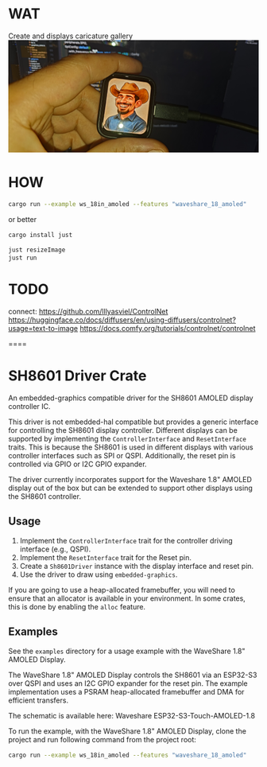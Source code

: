 # WAT 
Create and displays caricature gallery
![Cool_Dude.png](docs/Cool_Dude.png)

# HOW

```bash
cargo run --example ws_18in_amoled --features "waveshare_18_amoled"
```
or better
```
cargo install just
```

```
just resizeImage
just run
```

# TODO
connect:
https://github.com/lllyasviel/ControlNet
https://huggingface.co/docs/diffusers/en/using-diffusers/controlnet?usage=text-to-image
https://docs.comfy.org/tutorials/controlnet/controlnet



====
# SH8601 Driver Crate

An embedded-graphics compatible driver for the SH8601 AMOLED display controller IC.

This driver is not embedded-hal compatible but provides a generic interface for controlling the SH8601 display controller. Different displays can be supported by implementing the `ControllerInterface` and `ResetInterface` traits. This is because the SH8601 is used in different displays with various controller interfaces such as SPI or QSPI. Additionally, the reset pin is controlled via GPIO or I2C GPIO expander.

The driver currently incorporates support for the Waveshare 1.8" AMOLED display out of the box but can be extended to support other displays using the SH8601 controller.

## Usage

1. Implement the `ControllerInterface` trait for the controller driving interface (e.g., QSPI).
2. Implement the `ResetInterface` trait for the Reset pin.
3. Create a `Sh8601Driver` instance with the display interface and reset pin.
4. Use the driver to draw using `embedded-graphics`.

If you are going to use a heap-allocated framebuffer, you will need to ensure that an allocator is available in your environment. In some crates, this is done by enabling the `alloc` feature.

## Examples

See the `examples` directory for a usage example with the WaveShare 1.8" AMOLED Display.

The WaveShare 1.8" AMOLED Display controls the SH8601 via an ESP32-S3 over QSPI and uses an I2C GPIO expander for the reset pin. The example implementation uses a PSRAM heap-allocated framebuffer and DMA for efficient transfers.

The schematic is available here: Waveshare ESP32-S3-Touch-AMOLED-1.8

To run the example, with the WaveShare 1.8" AMOLED Display, clone the project and run following command from the project root:

```bash
cargo run --example ws_18in_amoled --features "waveshare_18_amoled"
```